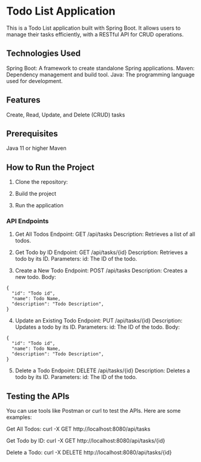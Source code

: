 # Todo List Application
This is a Todo List application built with Spring Boot. It allows users to manage their tasks efficiently, with a RESTful API for CRUD operations.

## Technologies Used
Spring Boot: A framework to create standalone Spring applications.
Maven: Dependency management and build tool.
Java: The programming language used for development.

## Features
Create, Read, Update, and Delete (CRUD) tasks

## Prerequisites
Java 11 or higher
Maven

## How to Run the Project
1. Clone the repository:

2. Build the project

3. Run the application

### API Endpoints
1. Get All Todos
Endpoint: GET /api/tasks
Description: Retrieves a list of all todos.

2. Get Todo by ID
Endpoint: GET /api/tasks/{id}
Description: Retrieves a todo by its ID.
Parameters:
id: The ID of the todo.

3. Create a New Todo
Endpoint: POST /api/tasks
Description: Creates a new todo.
Body:
```
{
  "id": "Todo id",
  "name": Todo Name,
  "description": "Todo Description",
}
```

4. Update an Existing Todo
Endpoint: PUT /api/tasks/{id}
Description: Updates a todo by its ID.
Parameters:
id: The ID of the todo.
Body:
```
{
  "id": "Todo id",
  "name": Todo Name,
  "description": "Todo Description",
}
```

5. Delete a Todo
Endpoint: DELETE /api/tasks/{id}
Description: Deletes a todo by its ID.
Parameters:
id: The ID of the todo.

## Testing the APIs
You can use tools like Postman or curl to test the APIs. Here are some examples:

Get All Todos:
curl -X GET http://localhost:8080/api/tasks

Get Todo by ID:
curl -X GET http://localhost:8080/api/tasks/{id}

Delete a Todo:
curl -X DELETE http://localhost:8080/api/tasks/{id}
